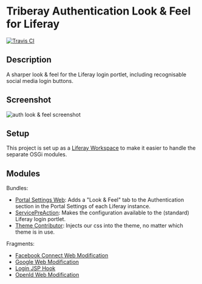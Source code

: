 # Triberay Authentication Look & Feel for Liferay

<a href="https://travis-ci.org/triberay/triberay-auth-lookandfeel"><img src="https://api.travis-ci.org/triberay/triberay-auth-lookandfeel.svg?branch=master" alt="Travis CI" /></a>

## Description

A sharper look & feel for the Liferay login portlet, including recognisable social media login buttons.

## Screenshot

![auth look & feel screenshot](https://raw.githubusercontent.com/triberay/triberay-auth-lookandfeel/master/screenshots/authlookandfeel.png)

## Setup

This project is set up as a [Liferay Workspace](https://dev.liferay.com/develop/tutorials/-/knowledge_base/7-0/liferay-workspace) to make it easier to handle the separate OSGi modules.

## Modules

Bundles:
  * [Portal Settings Web](https://github.com/triberay/triberay-auth-lookandfeel/tree/master/modules/triberay-auth-lf-portal-settings-web):
     Adds a "Look & Feel" tab to the Authentication section in the Portal Settings of each Liferay instance.
  * [ServicePreAction](https://github.com/triberay/triberay-auth-lookandfeel/tree/master/modules/triberay-auth-lf-servicepreaction):
     Makes the configuration available to the (standard) Liferay login portlet.
  * [Theme Contributor](https://github.com/triberay/triberay-auth-lookandfeel/tree/master/modules/triberay-auth-lf-themecontributor):
     Injects our css into the theme, no matter which theme is in use.
  
Fragments:
  * [Facebook Connect Web Modification](https://github.com/triberay/triberay-auth-lookandfeel/tree/master/modules/triberay-auth-lf-facebook-connect-web)
  * [Google Web Modification](https://github.com/triberay/triberay-auth-lookandfeel/tree/master/modules/triberay-auth-lf-google-web)
  * [Login JSP Hook](https://github.com/triberay/triberay-auth-lookandfeel/tree/master/modules/triberay-auth-lf-jsp-hook)
  * [OpenId Web Modification](https://github.com/triberay/triberay-auth-lookandfeel/tree/master/modules/triberay-auth-lf-openid-web)
  
